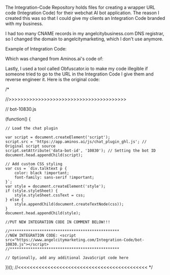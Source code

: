 The Integration-Code Repository holds files for creating a wrapper URL code (Integration Code) for their webchat AI bot application.
The reason I created this was so that I could give my clients an Integration Code branded with my business.

I had too many CNAME records in my angelcitybusiness.com DNS registrar, so I changed the domain to angelcitymarketing, which I don't use anymore.

Example of Integration Code:
<script src="https://www.angelcitymarketing.com/Integration-Code/bot-10830.js"></script>

Which was changed from Aminos.ai's code of:
<script src="https://app.aminos.ai/js/chat_plugin_ghl.js" data-bot-id="10830"></script>

Lastly, I used a tool called Obfuscator.io to make my code illegible if someone tried to go to the URL in the Integration Code I give them and reverse engineer it. Here is the original code:

/*

//>>>>>>>>>>>>>>>>>>>>>>>>>>>>>>>>>>>>>>>>

// bot-10830.js

(function() {

    // Load the chat plugin
    
    var script = document.createElement('script');
    script.src = 'https://app.aminos.ai/js/chat_plugin_ghl.js'; // Original script source
    script.setAttribute('data-bot-id', '10830'); // Setting the bot ID
    document.head.appendChild(script);

    // Add custom CSS styling
    var css = `div.talktext p {
        color: black !important;
        font-family: sans-serif !important;
    }`;
    var style = document.createElement('style');
    if (style.styleSheet) {
        style.styleSheet.cssText = css;
    } else {
        style.appendChild(document.createTextNode(css));
    }
    document.head.appendChild(style);

    //PUT NEW INTEGRATION CODE IN COMMENT BELOW!!!

    //************************************************
    //NEW INTEGRATION CODE: <script src="https://www.angelcitymarketing.com/Integration-Code/bot-10830.js"></script>
    //************************************************

    // Optionally, add any additional JavaScript code here
})();
//<<<<<<<<<<<<<<<<<<<<<<<<<<<<<<<<<<<<<<<<<<<<
*/
